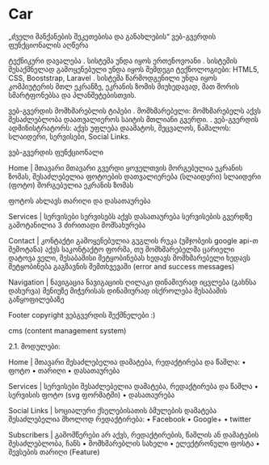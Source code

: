 ﻿# Car
„ძველი მანქანების შეკეთებისა და განახლების“ ვებ-გვერდის ფუნქციონალის აღწერა

ტექნიკური დავალება . სისტემა უნდა იყოს ერთენოვოანი . სისტემის შესაქმნელად გამოყენებული უნდა იყოს შემდეგი ტექნოლოგიები: HTML5, CSS, Booststrap, Laravel . სისტემა წარმოდგენილი უნდა იყოს კომპიუტერის მთლ ეკრანზე, ეკრანის ზომის მიუხედავად, მათ შორის სმარტფონებსა და პლანშეტებისთვის.

ვებ-გვერდის მომხმარებლის ტიპები . მომხმარებელი: მომხმარებელს აქვს შესაძლებლობა დაათვალიეროს საიტის მთლიანი გვერდი. . ვებ-გვერდის ადმინისტრატორს: აქვს უფლება დაამატოს, შეცვალოს, წაშალოს: სლაიდერი, სერვისები, Social Links.

ვებ-გვერდის ფუნქციონალი

Home | მთავარი მთავარი გვერდი ყოველთვის მორგებულია ეკრანის ზომას, შესაძლებელია ფოტოების დათვალიერება (სლაიდერი) სლაიდერი (ფოტო) მორგებულია ეკრანის ზომას

ფოტოს ახლავს თარიღი და დასათაურება

Services | სერვისები სერვისებს აქვს დასათაურება სერვისების გვერდზე გამოტანილია 3 ძირითადი მომსახურება

Contact | კონტაქტი გამოყენებულია გუგლის რუკა (უმჯობეის google api-თ შემოტანა) აქვს საკონტაქტო ფორმა, თუ მომხმარებელმა ცარიელი დატოვა ველი, შესაბამისი შეტყობინებას ხედავს მომხმარებელი ხედავს შეტყობინება გაგზავნის შემთხვევაში (error and success messages)

Navigation | ნავიგაცია ნავიგაციის ღილაკი დინამიურად იცვლება (გახნსა დახურვა) მენიუზე მიჭერისას დინამიურად ისქროლება შესაბამის განყოფილებაზე

Footer copyright ვებგვერდის შექმნელები :)

cms (content management system)

2.1. მოდულები:

Home | მთავარი შესაძლებელია დამატება, რედაქტირება და წაშლა: •	ფოტო •	თარიღი •	დასათაურება

Services | სერვისები შესაძლებელია დამატება, რედაქტირება და წაშლა •	სერვისის ფოტო (svg ფორმატში) • დასათაურება

Social Links | სოციალური ქსელებისათის ბმულების დამატება შესაძლებელია მხოლოდ რედაქტირება: • Facebook •	Google+ •	twitter

Subscribers | გამომწერები არ აქვს, რედაქტირების, წაშლის ან დამატების შესაძლებლობა, ჩანს • მომხმარებლის სახელი •	ელექტრონული ფოსტა •	შევსების თარიღი (Feature)